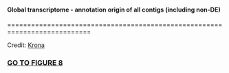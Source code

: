 <h4>Global transcriptome - annotation origin of all contigs (including non-DE)</h4>
===========================================================================

Credit: <a href="https://github.com/marbl/Krona/wiki">Krona</a>

<h3><a target="_blank" href="http://htmlpreview.github.io/?https://github.com/gonzalezem/Figure8/blob/master/GlobalTranscriptome.html">GO TO FIGURE 8</a></h3>
